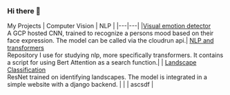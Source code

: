 ### Hi there 👋

My Projects
|  Computer Vision |  NLP |
|---|---|
|[Visual emotion detector](https://github.com/L-Heidrich/Visual_emotion_detection)  <br>A GCP hosted CNN, trained to recognize a persons mood based on their face expression. The model can be called via the cloudrun api.| [NLP and transformers](https://github.com/L-Heidrich/NLP_and_transformers) <br> Repository I use for studying nlp, more specifically transformers. It contains a script for using Bert Attention as a search function.|
| [Landscape Classification](https://github.com/L-Heidrich/Pytorch-landscape-classification)
<br> ResNet trained on identifying landscapes. The model is integrated in a simple website with a django backend. |   |
| ascsdf |
<!--
**L-Heidrich/L-Heidrich** is a ✨ _special_ ✨ repository because its `README.md` (this file) appears on your GitHub profile.

Here are some ideas to get you started:

- 🔭 I’m currently working on ...
- 🌱 I’m currently learning ...
- 👯 I’m looking to collaborate on ...
- 🤔 I’m looking for help with ...
- 💬 Ask me about ...
- 📫 How to reach me: ...
- 😄 Pronouns: ...
- ⚡ Fun fact: ...
-->
